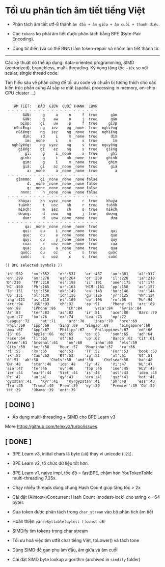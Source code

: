 # Tối ưu phân tích âm tiết tiếng Việt

* Phân tách âm tiết utf-8 thành `âm đầu + âm giữa + âm cuối + thanh điệu`.

* Các `tokens` ko phải âm tiết được phân tách bằng BPE (Byte-Pair Encoding).

* Dùng từ điển (và có thể RNN) làm token-repair và nhóm âm tiết thành từ.

- - - 

Các kỹ thuật có thể áp dụng: data-oriented programming, SIMD (vectorized), branchless, multi-threading. Kỳ vọng tăng tốc `~10x` so với scalar, single thread code.

Tìm hiểu sâu về phần cứng để tối ưu code và chuẩn bị tương thích cho các kiến trúc phần cứng AI sắp ra mắt (spatial, processing in memory, on-chip CPU cluster ...)


```

    ÂM TIẾT:   ĐẦU  GIỮA  CUỐI THANH  CBVN
 - - - - - - - - - - - - - - - - - - - - -
        GÀN:     g     a     n     f  true      gàn
        GặN:     g    aw     n     j  true      gặn
       GIừp:    gi    uw     p     f  true     giừp
    nGhiÊng:    ng   iez    ng _none  true  nghiêng
     nGiêng:    ng   iez    ng _none  true  nghiêng
        đim:    zd     i     m _none  true      đim
         ĩm: _none     i     m     x  true       ĩm
   nghúýếng:    ng  uyez    ng     s  true  nguyếng
      giếng:    gi    ez    ng     s  true    giếng
         gĩ:     g     i _none     x  true      ghĩ
       ginh:     g     i    nh _none  true    ghinh
        gim:     g     i     m _none  true     ghim
        giâ:    gi    az _none _none  true      giâ
          a: _none     a _none _none  true        a
 - - - - - - - - - - - - - - - - - - - - -
     gĩmmmm:    gi _none _none _none false
          đ: _none _none _none _none false
          g: _none _none _none _none false
       nnnn:     n _none _none _none false
 - - - - - - - - - - - - - - - - - - - - -
      khủya:    kh  uyez _none     r  true    khuỷa
      tuảnh:     t   uoz    nh     r  true    tuổnh
      míach:     m   iez    ch     s  true    miếch
      dưạng:     d   uow    ng     j  true    dượng
        duơ:     d   uow _none _none  true      dưa
 - - - - - - - - - - - - - - - - - - - - -
         qa: _none _none _none _none  true
        qui:    qu     i _none _none  true      qui
        que:    qu     e _none _none  true      que
        quy:    qu     y _none _none  true      quy
        cua:     c   uoz _none _none  true      cua
        qua:    qu     a _none _none  true      qua
       quốc:    qu    oz     c     s  true     quốc
       cuốc:     c   uoz     c     s  true     cuốc
```

```
(( BPE selected symbols ))

'in':582    'on':552    'er':537    'ar':467    'an':381    'al':317    'en':299    'am':278    'es':264    'or':258    'il':228    'ia':218    'Đ':210     'TP':210    'el':198    'ic':191    'one':175   'st':174    'HC':169    'Ph':165    'ur':163    'HCM':161   'pp':158    'ac':157    'le':151    'it':150    'ok':149    'ea':148    'ho':146    'ra':144    'US':131    'ol':130    'id':126    'gu':126    'yr':125    'VN':124    'ing':121   'us':118    'et':109    'op':106    'ro':98     'Mo':94     'art':94    'USD':93    'ch':92     'ap':91     'Phone':91  'arc':89    'em':88     'iPhone':86     'Ch':84     'yria':84   'Syria':84  'Ar':83     'ter':83    'as':82     'ir':81     'ace':80    'Barc':79   'gue':77    'bo':76     'ex':74     'Lea':73    'mp':72     'League':72     'at':71     'ard':70    'ines':70   'ore':69    'Phil':69   'ipp':69    'Sing':69   'Singap':69     'Singapore':68  'ama':67    'App':67    'Philipp':67    'Philippines':67    'nd':66     'IS':66     'Apple':66  'og':65     'os':65     'sen':65    'ad':64     'Face':64   'li':63     'ot':63     'up':62     'Barca':62  'Cit':61    'Arsen':61  'Arsenal':61    'om':60     'inho':60   'els':59    'City':59   'ber':58    'Mour':57   'Mourinho':57   'ru':56     'ri':55     'Ro':55     'ed':53     'TT':52     'For':53    'book':53   'ik':52     'Cam':52    'ĐT':52     'ig':51     'ut':51     'GT':51     'ô':51  'ab':50     'Chels':50  'and':50    'Chelsea':50    'ba':48     'ĐH':48     'stan':48   'ide':48    'ly':47     'Vi':47     'HL':47     'ain':47    'te':46     'ov':46     'Top':46    'ine':45    'HLV':45    'ier':44    'mart':44   'Viet':44   'is':43     'ust':43    'ideo':43   'Pr':42     'un':41     'gy':41     'ero':41    'gyz':41    'hot':41    'gyzstan':41    'Kyr':41    'Kyrgyzstan':41     'ph':40     'ess':40    'Tru':40    'Trump':40  'Prem':39   'ey':39     'Premier':39 'Ob':39    'HH':39     'Obama':39  'ent':39
```

## [ DOING ]

- Áp dụng multi-threading + SIMD cho BPE Learn v3

More https://github.com/telexyz/turbo/issues


## [ DONE ]

- BPE Learn v3, initial chars là byte (`u8`) thay vì unicode (`u21`).

- BPE Learn v2, tổ chức dữ liệu tốt hơn.

- BPE Learn v1, naive impl, tốc độ = fastBPE, chậm hơn YouTokenToMe multi-threading 7.35x.

- Chạy nhiều threads dùng chung Hash Count giúp tăng tốc > 2x

- Cài đặt (Almost-)Concurrent Hash Count (modest-lock) cho string <= 64 bytes

- Đưa token được phân tách trong `char_stream` vào bộ phân tích âm tiết

- Hoàn thiện `parseSyllable(bytes: []const u8)`

- SIMDify tìm tokens trong char stream

- Tối ưu hoá việc tìm utf8 char tiếng Việt, toLower() và tách tone

- Dùng SIMD để gạn phụ âm đầu, âm giữa và âm cuối

- Cài đặt SIMD byte lookup algorithm (archived in `simdify` folder)

